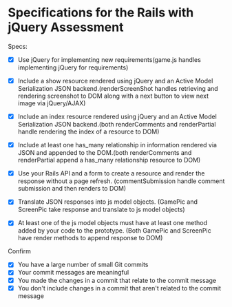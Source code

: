 # Specifications for the Rails with jQuery Assessment

Specs:
- [x] Use jQuery for implementing new requirements(game.js handles implementing jQuery for requirements)

- [x] Include a show resource rendered using jQuery and an Active Model Serialization JSON backend.(renderScreenShot handles retrieving and rendering screenshot to DOM along with a next button to view next image via jQuery/AJAX)

- [x] Include an index resource rendered using jQuery and an Active Model Serialization JSON backend.(both renderComments and renderPartial handle rendering the index of a resource to DOM)

- [x] Include at least one has_many relationship in information rendered via JSON and appended to the DOM.(both renderComments and renderPartial append a has_many relationship resource to DOM)

- [x] Use your Rails API and a form to create a resource and render the response without a page refresh. (commentSubmission handle comment submission and then renders to DOM)

- [x] Translate JSON responses into js model objects. (GamePic and ScreenPic take response and translate to js model objects)

- [x] At least one of the js model objects must have at least one method added by your code to the prototype. (Both GamePic and ScreenPic have render methods to append response to DOM)

Confirm
- [x] You have a large number of small Git commits
- [x] Your commit messages are meaningful
- [x] You made the changes in a commit that relate to the commit message
- [x] You don't include changes in a commit that aren't related to the commit message
